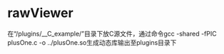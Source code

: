# rawViewer
在“/plugins/__C_example/”目录下放C源文件，通过命令gcc -shared -fPIC plusOne.c -o ../plusOne.so生成动态库输出至plugins目录下
